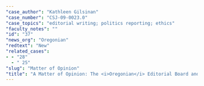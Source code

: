 ```yaml
---
"case_author": "Kathleen Gilsinan"
"case_number": "CSJ-09-0023.0"
"case_topics": "editorial writing; politics reporting; ethics"
"faculty_notes": ""
"id": "37"
"news_org": "Oregonian"
"redtext": "New"
"related_cases":
- - "28"
  - " 25"
"slug": "Matter of Opinion"
"title": "A Matter of Opinion: The <i>Oregonian</i> Editorial Board and Sam Adams "
---
```

